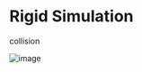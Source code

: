 # Rigid Simulation

collision

![image](https://user-images.githubusercontent.com/28896013/145681796-a8d74e69-86c8-4d72-91a2-0a43f6ac55c9.png)
